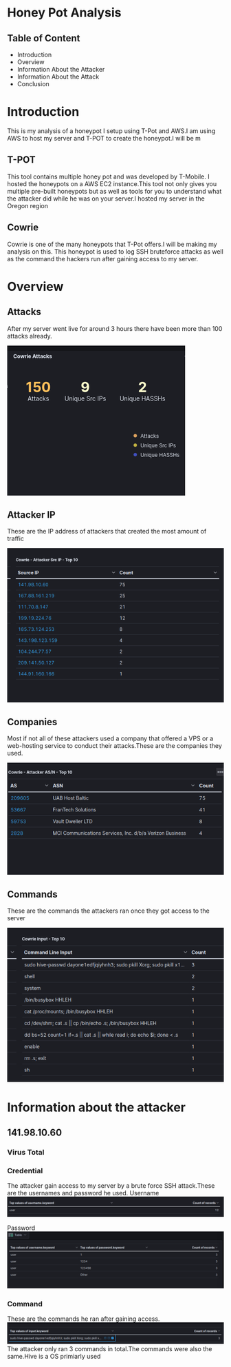 # Honey Pot Analysis

## Table of Content
- Introduction
- Overview
- Information About the Attacker
- Information About the Attack
- Conclusion 


# Introduction
This is my analysis of a honeypot I setup using T-Pot and AWS.I am using AWS to host my server
and T-POT to create the honeypot.I will be m

## T-POT 
This tool contains multiple honey pot and was developed by T-Mobile.
I hosted the honeypots on a AWS EC2 instance.This tool not only gives you multiple pre-built honeypots but as 
well as tools for you to understand what the attacker did while he was on your server.I hosted my server 
in the Oregon region

## Cowrie
Cowrie is one of the many honeypots that T-Pot offers.I will be making my analysis on this.
This honeypot is used to log SSH bruteforce attacks
as well as the command the hackers run after gaining access to my server.

# Overview

## Attacks
After my server went live for around 3 hours there have been more than 100 attacks already.

![](Screenshot_2021-10-21_12-43-22.png)

## Attacker IP
These are the IP address of attackers that created the most amount of traffic

![](ip_addr.png)

## Companies
Most if not all of these attackers used a company that offered a VPS or a web-hosting service to conduct their
attacks.These are the companies they used.

![](Screenshot_2021-10-21_12-45-00.png)

## Commands
These are the commands the attackers ran once they got access to the server

![](command.png)

# Information about the attacker 

## 141.98.10.60
### Virus Total


###

### Credential
The attacker gain access to my server by a brute force SSH attack.These are the usernames and password he used.
Username
![](141user.png)

Password
![](141pass.png)

### Command
These are the commands he ran after gaining access.
![](141commands.png)
The attacker only ran 3 commands in total.The commands were also the same.Hive is a OS primiarly used 



